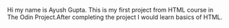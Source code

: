 Hi my name is Ayush Gupta.
This is my first project from HTML course in The Odin Project.After completing the project I would learn basics of HTML.